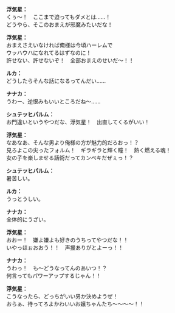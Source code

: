 # 

  
**浮気星：**  
くぅ～！　ここまで迫ってもダメとは……！  
どうやら、そこのおまえが邪魔みたいだな！  
  
**浮気星：**  
おまえさえいなければ俺様は今頃ハーレムで  
ウッハウハになれてるはずなのに！  
許せない、許せないぞ！　全部おまえのせいだ～！！  
  
**ルカ：**  
どうしたらそんな話になるってんだい……  
  
**ナナカ：**  
うわー、逆恨みもいいところだね～……  
  
**シュテッヒパルム：**  
お門違いというやつだな、浮気星！　出直してくるがいい！  
  
**浮気星：**  
なあなあ、そんな男より俺様の方が魅力的だろおっ！？  
見ろよこの尖ったフォルム！　ギラギラと輝く瞳！　熱く燃える魂！  
女の子を楽しませる話術だってカンペキだぜぇっ！？  
  
**シュテッヒパルム：**  
暑苦しい。  
  
**ルカ：**  
うっとうしい。  
  
**ナナカ：**  
全体的にうざい。  
  
**浮気星：**  
おおー！　嫌よ嫌よも好きのうちってやつだな！！  
いやっほぉおおう！！　声援ありがとよーっ！！  
  
**ナナカ：**  
うわっ！　も～どうなってんのあいつ！？  
何言ってもパワーアップするじゃん！！  
  
**浮気星：**  
こうなったら、どっちがいい男か決めようぜ！  
おらぁ、待ってろよかわいいお嬢ちゃんたち～～～～！！  
